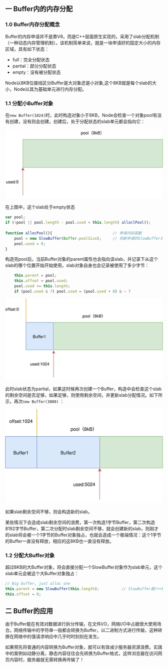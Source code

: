 ## 一 Buffer内的内存分配

###  1.0 Buffer内存分配概念

Buffer的内存申请并不是靠V8，而是C++层面原生实现的，采用了slab分配机制（一种动态内存管理机制）。该机制简单来说，就是一块申请好的固定大小的内存区域，具有如下状态：
- full：完全分配状态
- partial：部分分配状态
- empty：没有被分配状态

Node以8KB位接线区分Buffer是大对象还是小对象,这个8KB就是每个slab的大小，Node以其为基础单元进行内存分配。

###  1.1 分配小Buffer对象

在`new Buffer(1024)`时，此时构造对象小于8KB，Node会检查一个对象pool有没有创建，没有则会创建。创建后，处于分配状态的slab单元都会指向它：

![](../images/node/buffer-01.svg)  

在上图中，这个slab处于empty状态

```js
var pool;
if (!pool || pool.length - pool.used < this.length) alloclPool();

function allocPool(){                           // 申请内存函数
    pool = new SlowBuffer(Buffer.poolSize);     // 将新申请的SlowBuffer对象指向pool
    pool.used = 0;
}
```

构造完pool后，当前Buffer对象的parent属性也会指向该slab，并记录下从这个slab的哪个位置开始开始使用，slab对象自身也会记录被使用了多少字节： 
```js
    this.parent = pool;
    this.offset = pool.used;
    pool.used += this.length;
    if (pool.used & 7) pool.used = (pool.used + 8) & ~ 7
```

![](../images/node/buffer-02.svg)  

此时slab状态为partial，如果这时候再次创建一个Buffer，构造中会检查这个slab的剩余空间是否足够，如果足够，则使用剩余空间，并更新slab分配情况。如下所示，再次`new Buffer(3000)` ：  

![](../images/node/buffer-03.svg)   

如果slab剩余空间不够，则会构造新的slab。   

某些情况下会造成slab剩余空间的浪费，第一次构造1字节Buffer，第二次构造8192字节Buffer，第二次分配时slab剩余空间不够，就会创建新的slab，则刚才的slab将会被一个1字节的Buffer对象独占，也就会造成一个极端情况：这个1字节的Buffer一直没有释放，相应的这8KB也一直没有释放。  

###  1.2 分配大Buffer对象

超过8KB的大Buffer对象，将会直接分配一个SlowBuffer对象作为slab单元，这个slab单元会被这个大Buffer对象独占：
```js
// Big buffer, just alloc one
this.parent = new SlowBuffer(this.length);          // SlowBuffer是C++模块
this.offset = 0;
```

## 二 Buffer的应用

由于Buffer能在有效对数据进行拆分传输，在文件I/O，网络I/O中占据很大使用场合。网络传输中的字符串一般都会转换为Buffer，以二进制方式进行传输，这种转换在网络中的饿请求响应中几乎时时刻刻在发生。  

如果预先将普通的内容转换为Buffer对象，就可以有效减少服务器资源浪费。实践中的案例如动静分离，静态内容往往会先转换为Buffer格式，这样浏览器在访问网页内容时，服务器就无需转换再传输了！  